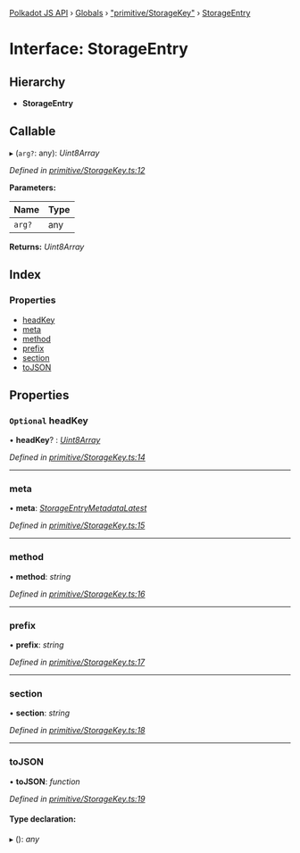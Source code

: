 [Polkadot JS API](../README.md) › [Globals](../globals.md) › ["primitive/StorageKey"](../modules/_primitive_storagekey_.md) › [StorageEntry](_primitive_storagekey_.storageentry.md)

# Interface: StorageEntry

## Hierarchy

* **StorageEntry**

## Callable

▸ (`arg?`: any): *Uint8Array*

*Defined in [primitive/StorageKey.ts:12](https://github.com/polkadot-js/api/blob/883b191ae7/packages/types/src/primitive/StorageKey.ts#L12)*

**Parameters:**

Name | Type |
------ | ------ |
`arg?` | any |

**Returns:** *Uint8Array*

## Index

### Properties

* [headKey](_primitive_storagekey_.storageentry.md#optional-headkey)
* [meta](_primitive_storagekey_.storageentry.md#meta)
* [method](_primitive_storagekey_.storageentry.md#method)
* [prefix](_primitive_storagekey_.storageentry.md#prefix)
* [section](_primitive_storagekey_.storageentry.md#section)
* [toJSON](_primitive_storagekey_.storageentry.md#tojson)

## Properties

### `Optional` headKey

• **headKey**? : *[Uint8Array](../classes/_codec_u8a_.u8a.md#static-uint8array)*

*Defined in [primitive/StorageKey.ts:14](https://github.com/polkadot-js/api/blob/883b191ae7/packages/types/src/primitive/StorageKey.ts#L14)*

___

###  meta

• **meta**: *[StorageEntryMetadataLatest](_interfaces_metadata_types_.storageentrymetadatalatest.md)*

*Defined in [primitive/StorageKey.ts:15](https://github.com/polkadot-js/api/blob/883b191ae7/packages/types/src/primitive/StorageKey.ts#L15)*

___

###  method

• **method**: *string*

*Defined in [primitive/StorageKey.ts:16](https://github.com/polkadot-js/api/blob/883b191ae7/packages/types/src/primitive/StorageKey.ts#L16)*

___

###  prefix

• **prefix**: *string*

*Defined in [primitive/StorageKey.ts:17](https://github.com/polkadot-js/api/blob/883b191ae7/packages/types/src/primitive/StorageKey.ts#L17)*

___

###  section

• **section**: *string*

*Defined in [primitive/StorageKey.ts:18](https://github.com/polkadot-js/api/blob/883b191ae7/packages/types/src/primitive/StorageKey.ts#L18)*

___

###  toJSON

• **toJSON**: *function*

*Defined in [primitive/StorageKey.ts:19](https://github.com/polkadot-js/api/blob/883b191ae7/packages/types/src/primitive/StorageKey.ts#L19)*

#### Type declaration:

▸ (): *any*
